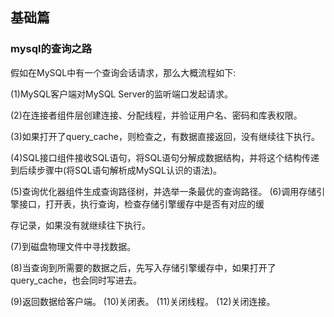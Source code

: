 ## 基础篇

### mysql的查询之路

假如在MySQL中有一个查询会话请求，那么大概流程如下:

(1)MySQL客户端对MySQL Server的监听端口发起请求。

(2)在连接者组件层创建连接、分配线程，并验证用户名、密码和库表权限。

(3)如果打开了query_cache，则检查之，有数据直接返回，没有继续往下执行。

(4)SQL接口组件接收SQL语句，将SQL语句分解成数据结构，并将这个结构传递 到后续步骤中(将SQL语句解析成MySQL认识的语法)。

(5)查询优化器组件生成查询路径树，并选举一条最优的查询路径。 (6)调用存储引擎接口，打开表，执行查询，检查存储引擎缓存中是否有对应的缓

存记录，如果没有就继续往下执行。

(7)到磁盘物理文件中寻找数据。

(8)当查询到所需要的数据之后，先写入存储引擎缓存中，如果打开了 query_cache，也会同时写进去。

(9)返回数据给客户端。 (10)关闭表。 (11)关闭线程。 (12)关闭连接。